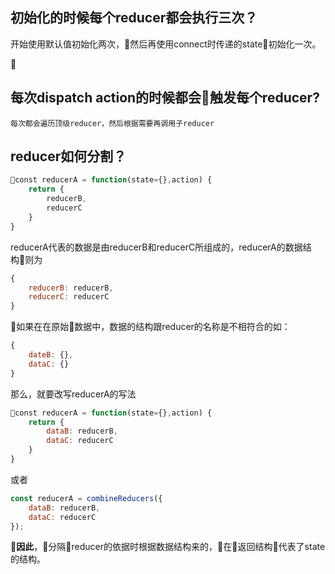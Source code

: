 ## 初始化的时候每个reducer都会执行三次？

开始使用默认值初始化两次，然后再使用connect时传递的state初始化一次。


## 每次dispatch action的时候都会触发每个reducer?
    每次都会遍历顶级reducer，然后根据需要再调用子reducer

## reducer如何分割？
```js
const reducerA = function(state={},action) {
    return {
        reducerB,
        reducerC
    }
}
```
reducerA代表的数据是由reducerB和reducerC所组成的，reducerA的数据结构则为
```js
{
    reducerB: reducerB,
    reducerC: reducerC
}
```
如果在在原始数据中，数据的结构跟reducer的名称是不相符合的如：
```js
{
    dateB: {},
    dataC: {}
}
```
那么，就要改写reducerA的写法
```js
const reducerA = function(state={},action) {
    return {
        dataB: reducerB,
        dataC: reducerC
    }
}
```
或者
```js
const reducerA = combineReducers({
    dataB: reducerB,
    dataC: reducerC
});
```
**因此**，分隔reducer的依据时根据数据结构来的，在返回结构代表了state的结构。